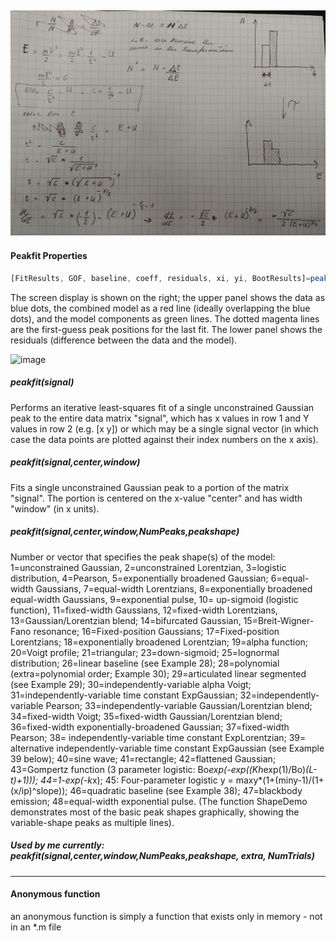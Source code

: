 ![image](T2E.jpg)
----
#### Peakfit Properties

```javascript
[FitResults, GOF, baseline, coeff, residuals, xi, yi, BootResults]=peakfit(signal, center, window, NumPeaks, peakshape, extra, NumTrials, start, AUTOZERO, fixedparameters, plots, bipolar, minwidth, DELTA, clipheight))
```

The screen display is shown on the right; the upper panel shows the data as blue dots, the combined model as a red line (ideally overlapping the blue dots), and the model components as green lines. The dotted magenta lines are the first-guess peak positions for the last fit. The lower panel shows the residuals (difference between the data and the model).

![image](https://terpconnect.umd.edu/~toh/spectrum/peakfit7.png)

##### peakfit(signal)     
  Performs an iterative least-squares fit of a single unconstrained Gaussian peak to the entire data matrix "signal", which has x values in row 1 and Y values in row 2 (e.g. [x y]) or which may be a single signal vector (in which case the data points are plotted against their index numbers on the x axis).
  
  ##### peakfit(signal,center,window)      
  Fits a single unconstrained Gaussian peak to a portion of the matrix "signal". The portion is centered on the x-value "center" and has width "window" (in x units). 
  
  ##### peakfit(signal,center,window,NumPeaks,peakshape)
Number or vector that specifies the peak shape(s) of the model:  1=unconstrained Gaussian, 2=unconstrained Lorentzian, 3=logistic distribution, 4=Pearson, 5=exponentially broadened Gaussian; 6=equal-width Gaussians, 7=equal-width Lorentzians, 8=exponentially broadened equal-width Gaussians, 9=exponential pulse, 10= up-sigmoid (logistic function), 11=fixed-width Gaussians, 12=fixed-width Lorentzians, 13=Gaussian/Lorentzian blend; 14=bifurcated Gaussian, 15=Breit-Wigner-Fano resonance; 16=Fixed-position Gaussians; 17=Fixed-position Lorentzians; 18=exponentially broadened Lorentzian; 19=alpha function; 20=Voigt profile; 21=triangular; 23=down-sigmoid; 25=lognormal distribution; 26=linear baseline (see Example 28); 28=polynomial (extra=polynomial order; Example 30); 29=articulated linear segmented (see Example 29);  30=independently-variable alpha Voigt; 31=independently-variable time constant ExpGaussian; 32=independently-variable Pearson; 33=independently-variable Gaussian/Lorentzian blend;  34=fixed-width Voigt; 35=fixed-width Gaussian/Lorentzian blend; 36=fixed-width exponentially-broadened Gaussian; 37=fixed-width Pearson; 38= independently-variable time constant ExpLorentzian; 39= alternative independently-variable time constant ExpGaussian (see Example 39 below); 40=sine wave;  41=rectangle; 42=flattened Gaussian; 43=Gompertz function (3 parameter logistic: Bo*exp(-exp((Kh*exp(1)/Bo)*(L-t)+1))); 44=1-exp(-k*x);  45: Four-parameter logistic y = maxy*(1+(miny-1)/(1+(x/ip)^slope)); 46=quadratic baseline (see Example 38); 47=blackbody emission; 48=equal-width exponential pulse. (The function ShapeDemo demonstrates most of the basic peak shapes graphically, showing the variable-shape peaks as multiple lines).
##### Used by me currently:  peakfit(signal,center,window,NumPeaks,peakshape, extra, NumTrials)
----
#### Anonymous function
an anonymous function is simply a function that exists only in memory - not in an \*.m file
